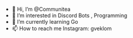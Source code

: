 - 👋 Hi, I’m @Communitea
- 👀 I’m interested in Discord Bots , Programming
- 🌱 I’m currently learning Go
- 📫 How to reach me Instagram: gveklom

<!---
UpSideDeveloping/UpSideDeveloping is a ✨ special ✨ repository because its `README.md` (this file) appears on your GitHub profile.
You can click the Preview link to take a look at your changes.
--->
